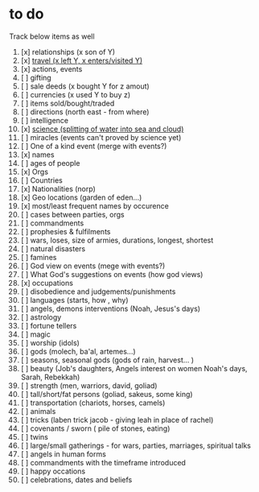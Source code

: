 # to do

Track below items as well

1. [x] relationships (x son of Y)
2. [x] [travel (x left Y, x enters/visited Y)][2]
3. [x] actions, events
4. [ ] gifting
5. [ ] sale deeds (x bought Y for z amout)
6. [ ] currencies (x used Y to buy z)
7. [ ] items sold/bought/traded
8. [ ] directions (north east - from where)
9. [ ] intelligence
10. [x] [science (splitting of water into sea and cloud)][10]
11. [ ] miracles (events can't proved by science yet)
12. [ ] One of a kind event (merge with events?)
13. [x] names
14. [ ] ages of people
15. [x] Orgs
16. [ ] Countries
17. [x] Nationalities (norp)
18. [x] Geo locations (garden of eden...)
19. [x] most/least frequent names by occurence
20. [ ] cases between parties, orgs
21. [ ] commandments
22. [ ] prophesies & fulfilments
23. [ ] wars, loses, size of armies, durations, longest, shortest
24. [ ] natural disasters
25. [ ] famines
26. [ ] God view on events (mege with events?)
27. [ ] What God's suggestions on events (how god views)
28. [x] occupations
29. [ ] disobedience and judgements/punishments
30. [ ] languages (starts, how , why)
31. [ ] angels, demons interventions (Noah, Jesus's days)
32. [ ] astrology
33. [ ] fortune tellers
34. [ ] magic
35. [ ] worship (idols)
36. [ ] gods (molech, ba'al, artemes...)
37. [ ] seasons, seasonal gods (gods of rain, harvest... )
38. [ ] beauty (Job's daughters, Angels interest on women Noah's days, Sarah, Rebekkah)
39. [ ] strength (men, warriors, david, goliad)
40. [ ] tall/short/fat persons (goliad, sakeus, some king)
41. [ ] transportation (chariots, horses, camels)
42. [ ] animals
43. [ ] tricks (laben trick jacob - giving leah in place of rachel)
44. [ ] covenants / sworn ( pile of stones, eating)
45. [ ] twins
46. [ ] large/small gatherings - for wars, parties, marriages, spiritual talks
47. [ ] angels in human forms
48. [ ] commandments with the timeframe introduced
49. [ ] happy occations
50. [ ] celebrations, dates and beliefs

[10]: https://gitea.robert.net/genesisInc/bible-analysis/releases/tag/science-facts
[2]: https://gitea.robert.net/genesisInc/bible-analysis/releases/tag/travel-with-map
